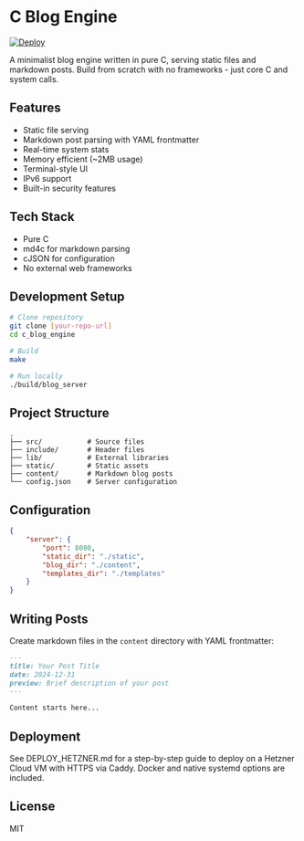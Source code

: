 # C Blog Engine

[![Deploy](https://github.com/enoent0xFD/my_little_blog/actions/workflows/deploy.yml/badge.svg?branch=main)](https://github.com/enoent0xFD/my_little_blog/actions/workflows/deploy.yml)

A minimalist blog engine written in pure C, serving static files and markdown posts. Build from scratch with no frameworks - just core C and system calls.

## Features
- Static file serving
- Markdown post parsing with YAML frontmatter
- Real-time system stats
- Memory efficient (~2MB usage)
- Terminal-style UI
- IPv6 support
- Built-in security features

## Tech Stack
- Pure C
- md4c for markdown parsing
- cJSON for configuration
- No external web frameworks

## Development Setup
```bash
# Clone repository
git clone [your-repo-url]
cd c_blog_engine

# Build
make

# Run locally
./build/blog_server
```

## Project Structure
```
.
├── src/           # Source files
├── include/       # Header files
├── lib/           # External libraries
├── static/        # Static assets
├── content/       # Markdown blog posts
└── config.json    # Server configuration
```

## Configuration
```json
{
    "server": {
        "port": 8080,
        "static_dir": "./static",
        "blog_dir": "./content",
        "templates_dir": "./templates"
    }
}
```

## Writing Posts
Create markdown files in the `content` directory with YAML frontmatter:
```markdown
---
title: Your Post Title
date: 2024-12-31
preview: Brief description of your post
---

Content starts here...
```

## Deployment
See DEPLOY_HETZNER.md for a step-by-step guide to deploy on a Hetzner Cloud VM with HTTPS via Caddy. Docker and native systemd options are included.

## License
MIT
